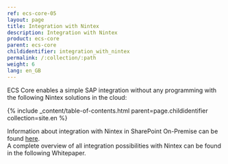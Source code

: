 ```yaml
---
ref: ecs-core-05
layout: page
title: Integration with Nintex
description: Integration with Nintex
product: ecs-core
parent: ecs-core
childidentifier: integration_with_nintex
permalink: /:collection/:path
weight: 6
lang: en_GB
---
```


ECS Core enables a simple SAP integration without any programming with the following Nintex solutions in the cloud:

{% include _content/table-of-contents.html parent=page.childidentifier collection=site.en %}

Information about integration with Nintex in SharePoint On-Premise can be found [here](../.../erpconnect-services/sap-integration-nintex).  
A complete overview of all integration possibilities with Nintex can be found in the following Whitepaper. 

 